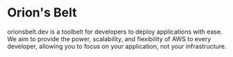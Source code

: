 # Orion's Belt

orionsbelt.dev is a toolbelt for developers to deploy applications with ease. We aim to provide the power, scalability, and flexibility of AWS to every developer, allowing you to focus on your application, not your infrastructure.
